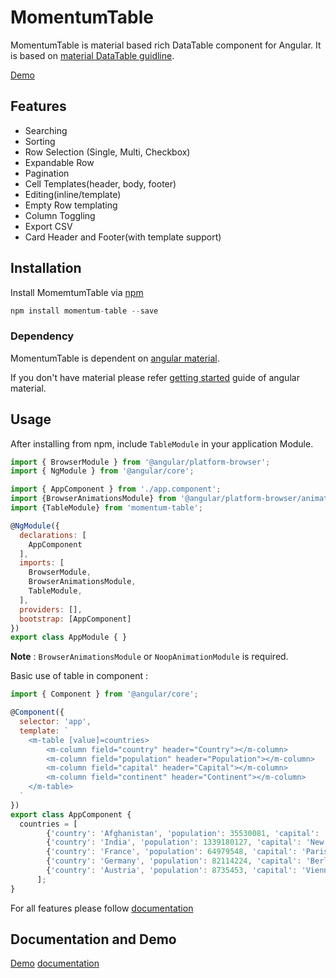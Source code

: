 # MomentumTable

MomentumTable is material based rich DataTable component for Angular. It is based on [material DataTable guidline](https://material.io/guidelines/components/data-tables.html#data-tables-structure).

[Demo](https://momentum-table-demo.stackblitz.io/)
## Features
* Searching
* Sorting
* Row Selection (Single, Multi, Checkbox)
* Expandable Row
* Pagination
* Cell Templates(header, body, footer)
* Editing(inline/template)
* Empty Row templating
* Column Toggling
* Export CSV
* Card Header and Footer(with template support)

## Installation
Install MomemtumTable via [npm](https://www.npmjs.com/package/momentum-table)
```javascript
npm install momentum-table --save
```
### Dependency

MomentumTable is dependent on [angular material](https://material.angular.io/). 

If you don't have
material please refer [getting started](https://material.angular.io/guide/getting-started) guide of angular material.


## Usage

After installing from npm, include `TableModule` in your application Module.
```javascript
import { BrowserModule } from '@angular/platform-browser';
import { NgModule } from '@angular/core';

import { AppComponent } from './app.component';
import {BrowserAnimationsModule} from '@angular/platform-browser/animations';
import {TableModule} from 'momentum-table';

@NgModule({
  declarations: [
    AppComponent
  ],
  imports: [
    BrowserModule,
    BrowserAnimationsModule,
    TableModule,
  ],
  providers: [],
  bootstrap: [AppComponent]
})
export class AppModule { }
```
**Note** : `BrowserAnimationsModule` or `NoopAnimationModule` is required.

Basic use of table in component : 
```javascript
import { Component } from '@angular/core';

@Component({
  selector: 'app',
  template: `
    <m-table [value]=countries>
    	<m-column field="country" header="Country"></m-column>
  		<m-column field="population" header="Population"></m-column>
  		<m-column field="capital" header="Capital"></m-column>
  		<m-column field="continent" header="Continent"></m-column>
    </m-table>
  `
})
export class AppComponent {
  countries = [
        {'country': 'Afghanistan', 'population': 35530081, 'capital': 'Kabul', 'continent': 'Asia'},
        {'country': 'India', 'population': 1339180127, 'capital': 'New Delhi', 'continent': 'Asia'},
        {'country': 'France', 'population': 64979548, 'capital': 'Paris', 'continent': 'Europe'},
        {'country': 'Germany', 'population': 82114224, 'capital': 'Berlin', 'continent': 'Europe'},
        {'country': 'Austria', 'population': 8735453, 'capital': 'Vienna', 'continent': 'Europe'}
      ];
}
```

For all features please follow [documentation](https://github.com/krishna-agarwal/momentum-table/wiki/Documentation)


## Documentation and Demo
[Demo](https://momentum-table-demo.stackblitz.io/)
[documentation](https://github.com/krishna-agarwal/momentum-table/wiki/Documentation)




